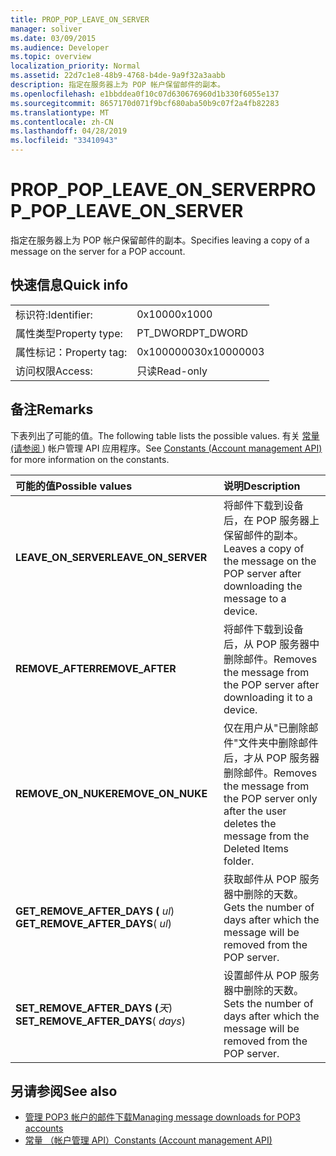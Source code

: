 ```yaml
---
title: PROP_POP_LEAVE_ON_SERVER
manager: soliver
ms.date: 03/09/2015
ms.audience: Developer
ms.topic: overview
localization_priority: Normal
ms.assetid: 22d7c1e8-48b9-4768-b4de-9a9f32a3aabb
description: 指定在服务器上为 POP 帐户保留邮件的副本。
ms.openlocfilehash: e1bbddea0f10c07d630676960d1b330f6055e137
ms.sourcegitcommit: 8657170d071f9bcf680aba50b9c07f2a4fb82283
ms.translationtype: MT
ms.contentlocale: zh-CN
ms.lasthandoff: 04/28/2019
ms.locfileid: "33410943"
---
```

# <a name="prop_pop_leave_on_server"></a><span data-ttu-id="79d5f-103">PROP_POP_LEAVE_ON_SERVER</span><span class="sxs-lookup"><span data-stu-id="79d5f-103">PROP_POP_LEAVE_ON_SERVER</span></span>

<span data-ttu-id="79d5f-104">指定在服务器上为 POP 帐户保留邮件的副本。</span><span class="sxs-lookup"><span data-stu-id="79d5f-104">Specifies leaving a copy of a message on the server for a POP account.</span></span>
  
## <a name="quick-info"></a><span data-ttu-id="79d5f-105">快速信息</span><span class="sxs-lookup"><span data-stu-id="79d5f-105">Quick info</span></span>

|||
|:-----|:-----|
|<span data-ttu-id="79d5f-106">标识符:</span><span class="sxs-lookup"><span data-stu-id="79d5f-106">Identifier:</span></span>  <br/> |<span data-ttu-id="79d5f-107">0x1000</span><span class="sxs-lookup"><span data-stu-id="79d5f-107">0x1000</span></span>  <br/> |
|<span data-ttu-id="79d5f-108">属性类型</span><span class="sxs-lookup"><span data-stu-id="79d5f-108">Property type:</span></span>  <br/> |<span data-ttu-id="79d5f-109">PT_DWORD</span><span class="sxs-lookup"><span data-stu-id="79d5f-109">PT_DWORD</span></span>  <br/> |
|<span data-ttu-id="79d5f-110">属性标记：</span><span class="sxs-lookup"><span data-stu-id="79d5f-110">Property tag:</span></span>  <br/> |<span data-ttu-id="79d5f-111">0x10000003</span><span class="sxs-lookup"><span data-stu-id="79d5f-111">0x10000003</span></span>  <br/> |
|<span data-ttu-id="79d5f-112">访问权限</span><span class="sxs-lookup"><span data-stu-id="79d5f-112">Access:</span></span>  <br/> |<span data-ttu-id="79d5f-113">只读</span><span class="sxs-lookup"><span data-stu-id="79d5f-113">Read-only</span></span>  <br/> |
   
## <a name="remarks"></a><span data-ttu-id="79d5f-114">备注</span><span class="sxs-lookup"><span data-stu-id="79d5f-114">Remarks</span></span>

<span data-ttu-id="79d5f-115">下表列出了可能的值。</span><span class="sxs-lookup"><span data-stu-id="79d5f-115">The following table lists the possible values.</span></span> <span data-ttu-id="79d5f-116">有关 [常量 (请参阅 ](constants-account-management-api.md)) 帐户管理 API 应用程序。</span><span class="sxs-lookup"><span data-stu-id="79d5f-116">See [Constants (Account management API)](constants-account-management-api.md) for more information on the constants.</span></span> 
  
|<span data-ttu-id="79d5f-117">**可能的值**</span><span class="sxs-lookup"><span data-stu-id="79d5f-117">**Possible values**</span></span>|<span data-ttu-id="79d5f-118">**说明**</span><span class="sxs-lookup"><span data-stu-id="79d5f-118">**Description**</span></span>|
|:-----|:-----|
|<span data-ttu-id="79d5f-119">**LEAVE_ON_SERVER**</span><span class="sxs-lookup"><span data-stu-id="79d5f-119">**LEAVE_ON_SERVER**</span></span> <br/> |<span data-ttu-id="79d5f-120">将邮件下载到设备后，在 POP 服务器上保留邮件的副本。</span><span class="sxs-lookup"><span data-stu-id="79d5f-120">Leaves a copy of the message on the POP server after downloading the message to a device.</span></span>  <br/> |
|<span data-ttu-id="79d5f-121">**REMOVE_AFTER**</span><span class="sxs-lookup"><span data-stu-id="79d5f-121">**REMOVE_AFTER**</span></span> <br/> |<span data-ttu-id="79d5f-122">将邮件下载到设备后，从 POP 服务器中删除邮件。</span><span class="sxs-lookup"><span data-stu-id="79d5f-122">Removes the message from the POP server after downloading it to a device.</span></span>  <br/> |
|<span data-ttu-id="79d5f-123">**REMOVE_ON_NUKE**</span><span class="sxs-lookup"><span data-stu-id="79d5f-123">**REMOVE_ON_NUKE**</span></span> <br/> |<span data-ttu-id="79d5f-124">仅在用户从"已删除邮件"文件夹中删除邮件后，才从 POP 服务器删除邮件。</span><span class="sxs-lookup"><span data-stu-id="79d5f-124">Removes the message from the POP server only after the user deletes the message from the Deleted Items folder.</span></span>  <br/> |
|<span data-ttu-id="79d5f-125">**GET_REMOVE_AFTER_DAYS (** _ul_) </span><span class="sxs-lookup"><span data-stu-id="79d5f-125">**GET_REMOVE_AFTER_DAYS**( _ul_)</span></span>  <br/> |<span data-ttu-id="79d5f-126">获取邮件从 POP 服务器中删除的天数。</span><span class="sxs-lookup"><span data-stu-id="79d5f-126">Gets the number of days after which the message will be removed from the POP server.</span></span>  <br/> |
|<span data-ttu-id="79d5f-127">**SET_REMOVE_AFTER_DAYS (**_天_) </span><span class="sxs-lookup"><span data-stu-id="79d5f-127">**SET_REMOVE_AFTER_DAYS**( _days_)</span></span>  <br/> |<span data-ttu-id="79d5f-128">设置邮件从 POP 服务器中删除的天数。</span><span class="sxs-lookup"><span data-stu-id="79d5f-128">Sets the number of days after which the message will be removed from the POP server.</span></span>  <br/> |
   
## <a name="see-also"></a><span data-ttu-id="79d5f-129">另请参阅</span><span class="sxs-lookup"><span data-stu-id="79d5f-129">See also</span></span>

- [<span data-ttu-id="79d5f-130">管理 POP3 帐户的邮件下载</span><span class="sxs-lookup"><span data-stu-id="79d5f-130">Managing message downloads for POP3 accounts</span></span>](managing-message-downloads-for-pop3-accounts.md) 
- [<span data-ttu-id="79d5f-131">常量 （帐户管理 API）</span><span class="sxs-lookup"><span data-stu-id="79d5f-131">Constants (Account management API)</span></span>](constants-account-management-api.md)


